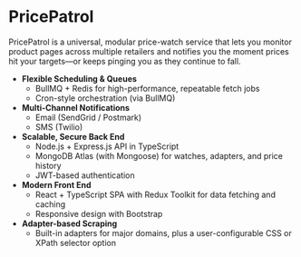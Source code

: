 # PricePatrol

PricePatrol is a universal, modular price-watch service that lets you monitor product pages across multiple retailers and notifies you the moment prices hit your targets—or keeps pinging you as they continue to fall.

- **Flexible Scheduling & Queues**  
  - BullMQ + Redis for high-performance, repeatable fetch jobs  
  - Cron-style orchestration (via BullMQ)  
- **Multi-Channel Notifications**  
  - Email (SendGrid / Postmark)  
  - SMS (Twilio)  
- **Scalable, Secure Back End**  
  - Node.js + Express.js API in TypeScript  
  - MongoDB Atlas (with Mongoose) for watches, adapters, and price history  
  - JWT-based authentication  
- **Modern Front End**  
  - React + TypeScript SPA with Redux Toolkit for data fetching and caching  
  - Responsive design with Bootstrap  
- **Adapter-based Scraping**  
  - Built-in adapters for major domains, plus a user-configurable CSS or XPath selector option  
